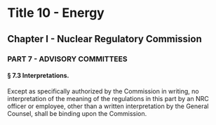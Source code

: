 
# Title 10 - Energy
## Chapter I - Nuclear Regulatory Commission
### PART 7 - ADVISORY COMMITTEES
#### § 7.3 Interpretations.

Except as specifically authorized by the Commission in writing, no interpretation of the meaning of the regulations in this part by an NRC officer or employee, other than a written interpretation by the General Counsel, shall be binding upon the Commission.
